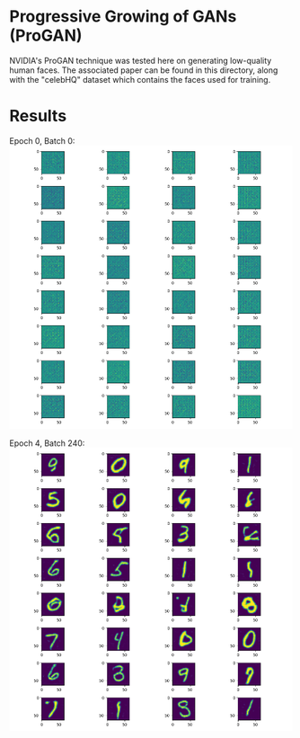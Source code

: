 # Progressive Growing of GANs (ProGAN)
NVIDIA's ProGAN technique was tested here on generating low-quality human faces. The associated paper can be found in this directory, along with the "celebHQ" dataset which contains the faces used for training.

# Results
Epoch 0, Batch 0:
![DCGAN](https://github.com/A-r-s-h-i-a/Personal-Projects/blob/main/DCGAN/Epoch0_Batch0.png)

Epoch 4, Batch 240:
![DCGAN](https://github.com/A-r-s-h-i-a/Personal-Projects/blob/main/DCGAN/Epoch4_Batch240.png)
